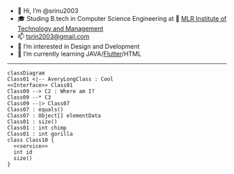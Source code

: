 - 👋 Hi, I’m @srinu2003
- 🎓 Studing B.tech in Computer Science Engineering  at 🏫 [MLR Institute of Technology and Management](https://mlritm.ac.in/)
- 📫 tsrin2003@gmail.com
- 👀 I’m interested in Design and Dvelopment
- 🌱 I’m currently learning JAVA/[Flutter](https://flutter.dev/)/HTML
<!-- - 💞️ I’m looking to collaborate on ... -->
---
<!-- -
srinu2003/srinu2003 is a ✨ special ✨ repository because its `README.md` (this file) appears on your GitHub profile.
You can click the Preview link to take a look at your changes.
- -->
```mermaid
classDiagram
Class01 <|-- AveryLongClass : Cool
<<Interface>> Class01
Class09 --> C2 : Where am I?
Class09 --* C3
Class09 --|> Class07
Class07 : equals()
Class07 : Object[] elementData
Class01 : size()
Class01 : int chimp
Class01 : int gorilla
class Class10 {
  <<service>>
  int id
  size()
}
```
